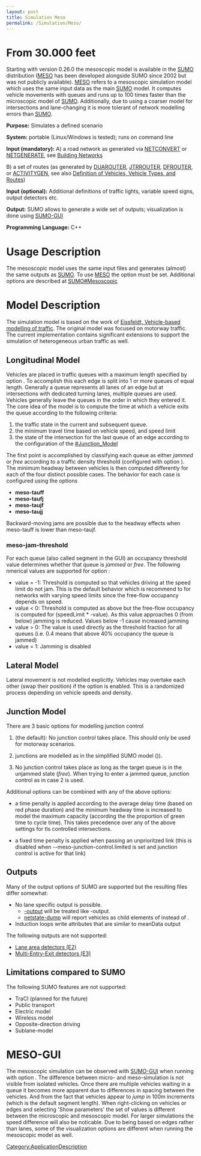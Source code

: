 ```yaml
---
layout: post
title: Simulation Meso
permalink: /Simulation/Meso/
---
```


From 30.000 feet
================

Starting with version 0.26.0 the mesoscopic model is available in the [SUMO](/SUMO "wikilink") distribution ([MESO](/MESO "wikilink") has been developed alongside SUMO since 2002 but was not publicly available). [MESO](/MESO "wikilink") refers to a mesoscopic simulation model which uses the same input data as the main [SUMO](/SUMO "wikilink") model. It computes vehicle movements with queues and runs up to 100 times faster than the microscopic model of [SUMO](/SUMO "wikilink"). Additionally, due to using a coarser model for intersections and lane-changing it is more tolerant of network modelling errors than [SUMO](/SUMO "wikilink").


**Purpose:** Simulates a defined scenario

**System:** portable (Linux/Windows is tested); runs on command line

**Input (mandatory):**
A) a road network as generated via [NETCONVERT](/NETCONVERT "wikilink") or [NETGENERATE](/NETGENERATE "wikilink"), see [Building Networks](/SUMO_User_Documentation#Network_Building "wikilink")

B) a set of routes (as generated by [DUAROUTER](/DUAROUTER "wikilink"), [JTRROUTER](/JTRROUTER "wikilink"), [DFROUTER](/DFROUTER "wikilink"), or [ACTIVITYGEN](/ACTIVITYGEN "wikilink"), see also [Definition of Vehicles, Vehicle Types, and Routes](/Definition_of_Vehicles,_Vehicle_Types,_and_Routes "wikilink"))

**Input (optional):** Additional definitions of traffic lights, variable speed signs, output detectors etc.

**Output:** SUMO allows to generate a wide set of outputs; visualization is done using [SUMO-GUI](/SUMO-GUI "wikilink")

**Programming Language:** C++

Usage Description
=================

The mesoscopic model uses the same input files and generates (almost) the same outputs as [SUMO](/SUMO "wikilink"). To use [MESO](/MESO "wikilink") the option must be set. Additional options are described at [SUMO\#Mesoscopic](/SUMO#Mesoscopic "wikilink")

Model Description
=================

The simulation model is based on the work of [Eissfeldt, Vehicle-based modelling of traffic](http://kups.ub.uni-koeln.de/1274/). The original model was focused on motorway traffic. The current implementation contains significant extensions to support the simulation of heterogeneous urban traffic as well.

Longitudinal Model
------------------

Vehicles are placed in traffic queues with a maximum length specified by option . To accomplish this each edge is split into 1 or more queues of equal length. Generally a queue represents all lanes of an edge but at intersections with dedicated turning lanes, multiple queues are used. Vehicles generally leave the queues in the order in which they entered it. The core idea of the model is to compute the time at which a vehicle exits the queue according to the following criteria:

1.  the traffic state in the current and subsequent queue.
2.  the minimum travel time based on vehicle speed, and speed limit
3.  the state of the intersection for the last queue of an edge according to the configuration of the [\#Junction_Model](/#Junction_Model "wikilink")

The first point is accomplished by classifying each queue as either *jammed* or *free* according to a traffic density threshold (configured with option ). The minimum headway between vehicles is then computed differently for each of the four distinct possible cases. The behavior for each case is configured using the options

-   **meso-tauff**
-   **meso-taufj**
-   **meso-taujf**
-   **meso-taujj**

Backward-moving jams are possible due to the headway effects when meso-tauff is lower than meso-taujf.

### meso-jam-threshold

For each queue (also called segment in the GUI) an occupancy threshold value determines whether that queue is *jammed* or *free*. The following nmerical values are supported for option :

-   value = -1: Threshold is computed so that vehicles driving at the speed limit do not jam. This is the default behavior which is recommend to for networks with varying speed limits since the free-flow occupancy depends on speed.
-   value &lt; 0: Threshold is computed as above but the free-flow occupancy is computed for (speedLimit \* -value). As this value approaches 0 (from below) jamming is reduced. Values below -1 cause increased jamming
-   value &gt; 0: The value is used directly as the threshold fraction for all queues (i.e. 0.4 means that above 40% occupancy the queue is jammed)
-   value = 1: Jamming is disabled

Lateral Model
-------------

Lateral movement is not modelled explicitly. Vehicles may overtake each other (swap their position) if the option is enabled. This is a randomized process depending on vehicle speeds and density.

Junction Model
--------------

There are 3 basic options for modelling junction control

1.  (the default): No junction control takes place. This should only be used for motorway scenarios.

2.
    junctions are modelled as in the simplified SUMO model ()).

3.
    No junction control takes place as long as the target queue is in the unjammed state (*free*). When trying to enter a jammed queue, junction control as in case 2 is used.

Additional options can be combined with any of the above options:

-
    a time penalty is applied according to the average delay time (based on red phase duration) and the minimum headway time is increased to model the maximum capacity (according the the proportion of green time to cycle time). This takes precedence over any of the above settings for tls controlled intersections.

-
    a fixed time penalty is applied when passing an unprioritzed link (this is disabled when --meso-junction-control.limited is set and junction control is active for that link)

Outputs
-------

Many of the output options of SUMO are supported but the resulting files differ somewhat:

-   No lane specific output is possible.
    -   [<laneData>-output](/Simulation/Output/Lane-_or_Edge-based_Traffic_Measures#Lane-Based_Network_States "wikilink") will be treated like -output.
    -   [netstate-dump](/Simulation/Output/RawDump "wikilink") will report vehicles as child elements of instead of .
-   Induction loops write attributes that are similar to meanData output

The following outputs are not supported:

-   [Lane area detectors (E2)](/Simulation/Output/Lanearea_Detectors_(E2) "wikilink")
-   [Multi-Entry-Exit detectors (E3)](/Simulation/Output/Multi-Entry_Multi-Exit_Detectors_(E3) "wikilink")

Limitations compared to SUMO
----------------------------

The following SUMO features are not supported:

-   TraCI (planned for the future)
-   Public transport
-   Electric model
-   Wireless model
-   Opposite-direction driving
-   Sublane-model

MESO-GUI
========

The mesoscopic simulation can be observed with [SUMO-GUI](/SUMO-GUI "wikilink") when running with option . The difference between micro- and meso-simulation is not visible from isolated vehicles. Once there are multiple vehicles waiting in a queue it becomes more apparent due to differences in spacing between the vehicles. And from the fact that vehicles appear to *jump* in 100m increments (which is the default segment length). When right-clicking on vehicles or edges and selecting 'Show parameters' the set of values is different between the microscopic and mesoscopic model. For larger simulations the speed difference will also be noticable. Due to being based on edges rather than lanes, some of the visualization options are different when running the mesoscopic model as well.

[Category:ApplicationDescription](/Category:ApplicationDescription "wikilink")